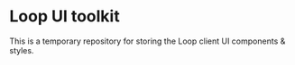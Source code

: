 Loop UI toolkit
===============

This is a temporary repository for storing the Loop client UI components & styles.
